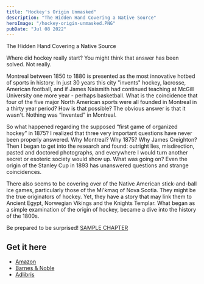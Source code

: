 ```yaml
---
title: "Hockey's Origin Unmasked"
description: "The Hidden Hand Covering a Native Source"
heroImage: "/hockey-origin-unmasked.PNG"
pubDate: "Jul 08 2022"
---
```


The Hidden Hand Covering a Native Source

Where did hockey really start? You might think that answer has been solved. Not really.

Montreal between 1850 to 1880 is presented as the most innovative hotbed of sports in history. In just 30 years this city "invents" hockey, lacrosse, American football, and if James Naismith had continued teaching at McGill University one more year - perhaps basketball. What is the coincidence that four of the five major North American sports were all founded in Montreal in a thirty year period? How is that possible? The obvious answer is that it wasn't. Nothing was “invented” in Montreal.

So what happened regarding the supposed “first game of organized hockey” in 1875? I realized that three very important questions have never been properly answered. Why Montreal? Why 1875? Why James Creighton? Then I began to get into the research and found: outright lies, misdirection, pasted and doctored photographs, and everywhere I would turn another secret or esoteric society would show up. What was going on? Even the origin of the Stanley Cup in 1893 has unanswered questions and strange coincidences.

There also seems to be covering over of the Native American stick-and-ball ice games, particularly those of the Mi'kmaq of Nova Scotia. They might be the true originators of hockey. Yet, they have a story that may link them to Ancient Egypt, Norwegian Vikings and the Knights Templar. What began as a simple examination of the origin of hockey, became a dive into the history of the 1800s.

Be prepared to be surprised!
[SAMPLE CHAPTER](hockey-origin-unmasked.pdf)

## Get it here

- [Amazon](https://www.amazon.com/dp/8269126659/ref=sr_1_5?qid=1696491451&refinements=p_27%3AHowdie+Mickoski&s=books&sr=1-5&text=Howdie+Mickoski)
- [Barnes & Noble](https://www.barnesandnoble.com/w/hockeys-origin-unmasked-howdie-mickoski/1144174089?ean=9788269126655)
- [Adlibris](https://www.adlibris.com/no/bok/hockeys-origin-unmasked-9788269126655)

